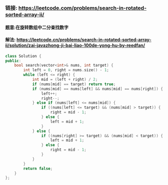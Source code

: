 ### 链接: https://leetcode.com/problems/search-in-rotated-sorted-array-ii/

#### 题意:在旋转数组中二分查找数字

#### 解法: https://leetcode.cn/problems/search-in-rotated-sorted-array-ii/solution/zai-javazhong-ji-bai-liao-100de-yong-hu-by-reedfan/

```c++
class Solution {
public:
    bool search(vector<int>& nums, int target) {
        int left = 0, right = nums.size() - 1;
        while (left <= right) {
            int mid = (left + right) / 2;
            if (nums[mid] == target) return true;
            if (nums[mid] == nums[left] && nums[mid] == nums[right]) {
                left++;
                right--;
            } else if (nums[left] <= nums[mid]) {
                if ((nums[left] <= target) && (nums[mid] > target)) {
                    right = mid - 1;
                } else {
                    left = mid + 1;
                }
            } else {
                if ((nums[right] >= target) && (nums[mid] < target)) {
                    left = mid + 1;
                } else {
                    right = mid - 1;
                }
            }
        }
        return false;
    }
};

```

